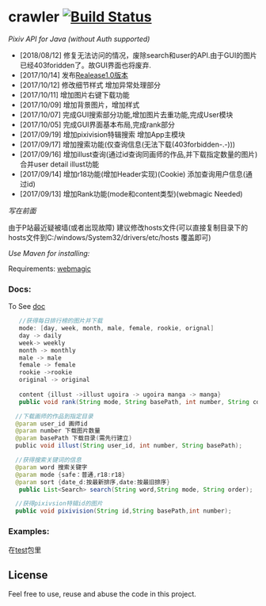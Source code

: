crawler [![Build Status](https://travis-ci.org/upbit/pixivpy.svg)](http://www.woyumen4597.me)
======
_Pixiv API for Java (without Auth supported)_

* [2018/08/12] 修复无法访问的情况，废除search和user的API.由于GUI的图片已经403foridden了。故GUI界面也将废弃.
* [2017/10/14] 发布[Realease1.0版本](https://github.com/woyumen4597/crawler/releases) 
* [2017/10/12] 修改细节样式 增加异常处理部分
* [2017/10/11] 增加图片右键下载功能
* [2017/10/09] 增加背景图片，增加样式
* [2017/10/07] 完成GUI搜索部分功能,增加图片去重功能,完成User模块
* [2017/10/05] 完成GUI界面基本布局,完成rank部分
* [2017/09/19] 增加pixivision特辑搜索 增加App主模块
* [2017/09/17] 增加搜索功能(仅查询信息(无法下载(403forbidden-.-)))
* [2017/09/16] 增加illust查询(通过id查询同画师的作品,并下载指定数量的图片) 合并user detail illust功能
* [2017/09/14] 增加r18功能(增加Header实现)(Cookie) 添加查询用户信息(通过id)
* [2017/09/13] 增加Rank功能(mode和content类型)(webmagic Needed)

_写在前面_

由于P站最近疑被墙(或者出现故障) 建议修改hosts文件(可以直接复制目录下的hosts文件到C:/windows/System32/drivers/etc/hosts 覆盖即可)


_Use Maven for installing:_


Requirements: [webmagic](https://webmagic.io)

### Docs:
To See [doc](/doc) 
```java
   //获得每日排行榜的图片并下载
   mode: [day, week, month, male, female, rookie, orignal] 
   day -> daily 
   week-> weekly 
   month -> monthly 
   male -> male 
   female -> female 
   rookie ->rookie
   original -> original
  
   content {illust ->illust ugoira -> ugoira manga -> manga}
   public void rank(String mode, String basePath, int number, String content);
```

  
  

```java
  //下载画师的作品到指定目录
  @param user_id 画师id
  @param number 下载图片数量
  @param basePath 下载目录(需先行建立)
  public void illust(String user_id, int number, String basePath);
```

```java
  //获得搜索关键词的信息
  @param word 搜索关键字
  @param mode {safe：普通,r18:r18}
  @param sort {date_d:按最新排序,date:按最旧排序}
   public List<Search> search(String word,String mode, String order);
```

```java
  //获得pixivsion特辑id的图片
  public void pixivision(String id,String basePath,int number);
```

### Examples:
 
在[test](https://github.com/woyumen4597/crawler/tree/master/src/test/java/)包里

## License

Feel free to use, reuse and abuse the code in this project.
